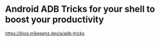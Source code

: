 # Android ADB Tricks for your shell to boost your productivity
https://blog.mikepenz.dev/a/adb-tricks

